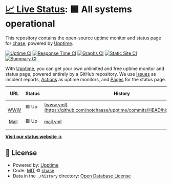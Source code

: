 # [📈 Live Status](https://status.chse.dev): <!--live status--> **🟩 All systems operational**

This repository contains the open-source uptime monitor and status page for [chase](https://chse.dev), powered by [Upptime](https://github.com/upptime/upptime).

[![Uptime CI](https://github.com/chxseh/upptime/workflows/Uptime%20CI/badge.svg)](https://github.com/chxseh/upptime/actions?query=workflow%3A%22Uptime+CI%22)
[![Response Time CI](https://github.com/chxseh/upptime/workflows/Response%20Time%20CI/badge.svg)](https://github.com/chxseh/upptime/actions?query=workflow%3A%22Response+Time+CI%22)
[![Graphs CI](https://github.com/chxseh/upptime/workflows/Graphs%20CI/badge.svg)](https://github.com/chxseh/upptime/actions?query=workflow%3A%22Graphs+CI%22)
[![Static Site CI](https://github.com/chxseh/upptime/workflows/Static%20Site%20CI/badge.svg)](https://github.com/chxseh/upptime/actions?query=workflow%3A%22Static+Site+CI%22)
[![Summary CI](https://github.com/chxseh/upptime/workflows/Summary%20CI/badge.svg)](https://github.com/chxseh/upptime/actions?query=workflow%3A%22Summary+CI%22)

With [Upptime](https://upptime.js.org), you can get your own unlimited and free uptime monitor and status page, powered entirely by a GitHub repository. We use [Issues](https://github.com/chxseh/upptime/issues) as incident reports, [Actions](https://github.com/chxseh/upptime/actions) as uptime monitors, and [Pages](https://status.chse.dev) for the status page.

<!--start: status pages-->
<!-- This summary is generated by Upptime (https://github.com/upptime/upptime) -->
<!-- Do not edit this manually, your changes will be overwritten -->
<!-- prettier-ignore -->
| URL | Status | History | Response Time | Uptime |
| --- | ------ | ------- | ------------- | ------ |
| <img alt="" src="https://favicons.githubusercontent.com/chse.dev" height="13"> [WWW](https://chse.dev) | 🟩 Up | [www.yml](https://github.com/notchaase/upptime/commits/HEAD/history/www.yml) | <details><summary><img alt="Response time graph" src="./graphs/www/response-time-week.png" height="20"> 13449ms</summary><br><a href="https://status.chse.dev/history/www"><img alt="Response time 3365" src="https://img.shields.io/endpoint?url=https%3A%2F%2Fraw.githubusercontent.com%2Fnotchaase%2Fupptime%2FHEAD%2Fapi%2Fwww%2Fresponse-time.json"></a><br><a href="https://status.chse.dev/history/www"><img alt="24-hour response time 132" src="https://img.shields.io/endpoint?url=https%3A%2F%2Fraw.githubusercontent.com%2Fnotchaase%2Fupptime%2FHEAD%2Fapi%2Fwww%2Fresponse-time-day.json"></a><br><a href="https://status.chse.dev/history/www"><img alt="7-day response time 13449" src="https://img.shields.io/endpoint?url=https%3A%2F%2Fraw.githubusercontent.com%2Fnotchaase%2Fupptime%2FHEAD%2Fapi%2Fwww%2Fresponse-time-week.json"></a><br><a href="https://status.chse.dev/history/www"><img alt="30-day response time 6306" src="https://img.shields.io/endpoint?url=https%3A%2F%2Fraw.githubusercontent.com%2Fnotchaase%2Fupptime%2FHEAD%2Fapi%2Fwww%2Fresponse-time-month.json"></a><br><a href="https://status.chse.dev/history/www"><img alt="1-year response time 3365" src="https://img.shields.io/endpoint?url=https%3A%2F%2Fraw.githubusercontent.com%2Fnotchaase%2Fupptime%2FHEAD%2Fapi%2Fwww%2Fresponse-time-year.json"></a></details> | <details><summary><a href="https://status.chse.dev/history/www">98.35%</a></summary><a href="https://status.chse.dev/history/www"><img alt="All-time uptime 99.61%" src="https://img.shields.io/endpoint?url=https%3A%2F%2Fraw.githubusercontent.com%2Fnotchaase%2Fupptime%2FHEAD%2Fapi%2Fwww%2Fuptime.json"></a><br><a href="https://status.chse.dev/history/www"><img alt="24-hour uptime 100.00%" src="https://img.shields.io/endpoint?url=https%3A%2F%2Fraw.githubusercontent.com%2Fnotchaase%2Fupptime%2FHEAD%2Fapi%2Fwww%2Fuptime-day.json"></a><br><a href="https://status.chse.dev/history/www"><img alt="7-day uptime 98.35%" src="https://img.shields.io/endpoint?url=https%3A%2F%2Fraw.githubusercontent.com%2Fnotchaase%2Fupptime%2FHEAD%2Fapi%2Fwww%2Fuptime-week.json"></a><br><a href="https://status.chse.dev/history/www"><img alt="30-day uptime 98.76%" src="https://img.shields.io/endpoint?url=https%3A%2F%2Fraw.githubusercontent.com%2Fnotchaase%2Fupptime%2FHEAD%2Fapi%2Fwww%2Fuptime-month.json"></a><br><a href="https://status.chse.dev/history/www"><img alt="1-year uptime 99.61%" src="https://img.shields.io/endpoint?url=https%3A%2F%2Fraw.githubusercontent.com%2Fnotchaase%2Fupptime%2FHEAD%2Fapi%2Fwww%2Fuptime-year.json"></a></details>
| <img alt="" src="https://favicons.githubusercontent.com/mail.chse.dev" height="13"> [Mail](https://mail.chse.dev) | 🟩 Up | [mail.yml](https://github.com/notchaase/upptime/commits/HEAD/history/mail.yml) | <details><summary><img alt="Response time graph" src="./graphs/mail/response-time-week.png" height="20"> 166ms</summary><br><a href="https://status.chse.dev/history/mail"><img alt="Response time 167" src="https://img.shields.io/endpoint?url=https%3A%2F%2Fraw.githubusercontent.com%2Fnotchaase%2Fupptime%2FHEAD%2Fapi%2Fmail%2Fresponse-time.json"></a><br><a href="https://status.chse.dev/history/mail"><img alt="24-hour response time 162" src="https://img.shields.io/endpoint?url=https%3A%2F%2Fraw.githubusercontent.com%2Fnotchaase%2Fupptime%2FHEAD%2Fapi%2Fmail%2Fresponse-time-day.json"></a><br><a href="https://status.chse.dev/history/mail"><img alt="7-day response time 166" src="https://img.shields.io/endpoint?url=https%3A%2F%2Fraw.githubusercontent.com%2Fnotchaase%2Fupptime%2FHEAD%2Fapi%2Fmail%2Fresponse-time-week.json"></a><br><a href="https://status.chse.dev/history/mail"><img alt="30-day response time 162" src="https://img.shields.io/endpoint?url=https%3A%2F%2Fraw.githubusercontent.com%2Fnotchaase%2Fupptime%2FHEAD%2Fapi%2Fmail%2Fresponse-time-month.json"></a><br><a href="https://status.chse.dev/history/mail"><img alt="1-year response time 167" src="https://img.shields.io/endpoint?url=https%3A%2F%2Fraw.githubusercontent.com%2Fnotchaase%2Fupptime%2FHEAD%2Fapi%2Fmail%2Fresponse-time-year.json"></a></details> | <details><summary><a href="https://status.chse.dev/history/mail">100.00%</a></summary><a href="https://status.chse.dev/history/mail"><img alt="All-time uptime 100.00%" src="https://img.shields.io/endpoint?url=https%3A%2F%2Fraw.githubusercontent.com%2Fnotchaase%2Fupptime%2FHEAD%2Fapi%2Fmail%2Fuptime.json"></a><br><a href="https://status.chse.dev/history/mail"><img alt="24-hour uptime 100.00%" src="https://img.shields.io/endpoint?url=https%3A%2F%2Fraw.githubusercontent.com%2Fnotchaase%2Fupptime%2FHEAD%2Fapi%2Fmail%2Fuptime-day.json"></a><br><a href="https://status.chse.dev/history/mail"><img alt="7-day uptime 100.00%" src="https://img.shields.io/endpoint?url=https%3A%2F%2Fraw.githubusercontent.com%2Fnotchaase%2Fupptime%2FHEAD%2Fapi%2Fmail%2Fuptime-week.json"></a><br><a href="https://status.chse.dev/history/mail"><img alt="30-day uptime 100.00%" src="https://img.shields.io/endpoint?url=https%3A%2F%2Fraw.githubusercontent.com%2Fnotchaase%2Fupptime%2FHEAD%2Fapi%2Fmail%2Fuptime-month.json"></a><br><a href="https://status.chse.dev/history/mail"><img alt="1-year uptime 100.00%" src="https://img.shields.io/endpoint?url=https%3A%2F%2Fraw.githubusercontent.com%2Fnotchaase%2Fupptime%2FHEAD%2Fapi%2Fmail%2Fuptime-year.json"></a></details>

<!--end: status pages-->

[**Visit our status website →**](https://status.chse.dev)

## 📄 License

- Powered by: [Upptime](https://github.com/upptime/upptime)
- Code: [MIT](./LICENSE) © [chase](https://chse.dev)
- Data in the `./history` directory: [Open Database License](https://opendatacommons.org/licenses/odbl/1-0/)
